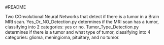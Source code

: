 #README

Two COnvolutional Neural Networks that detect if there is a tumor in a Brain MRI scan. 
Yes_Or_NO_Detection.py determines if the MRI scan has a tumor, classifying into 2 categories: yes or no. 
Tumor_Type_Detection.py determines if there is a tumor and what type of tumor, classifying into 4 categories: glioma, meningioma, pituitary, and no tumor.

